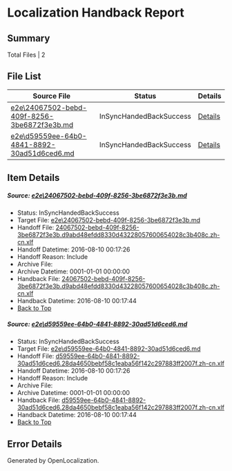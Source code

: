 # <a name='report-top'></a> Localization Handback Report

## Summary
 Total Files | 2

## File List
 Source File | Status | Details 
 ----------- | ------ | ------- 
 [e2e\24067502-bebd-409f-8256-3be6872f3e3b.md](https://github.com/OpenLocalizationTestOrg/oltest/blob/ab51ea094d8fc17510bcbcd888acb5350ad160df/e2e/24067502-bebd-409f-8256-3be6872f3e3b.md) | InSyncHandedBackSuccess | [Details](#1e2ffcb768bc30aa37266af26d688201e53c971c2)
 [e2e\d59559ee-64b0-4841-8892-30ad51d6ced6.md](https://github.com/OpenLocalizationTestOrg/oltest/blob/ab51ea094d8fc17510bcbcd888acb5350ad160df/e2e/d59559ee-64b0-4841-8892-30ad51d6ced6.md) | InSyncHandedBackSuccess | [Details](#40865cac1c0f32751ad40c234a71b888792f6d206)

## Item Details
##### <a name='1e2ffcb768bc30aa37266af26d688201e53c971c2'></a> Source: [e2e\24067502-bebd-409f-8256-3be6872f3e3b.md](https://github.com/OpenLocalizationTestOrg/oltest/blob/ab51ea094d8fc17510bcbcd888acb5350ad160df/e2e/24067502-bebd-409f-8256-3be6872f3e3b.md)
* Status: InSyncHandedBackSuccess
* Target File: [e2e\24067502-bebd-409f-8256-3be6872f3e3b.md](https://github.com/OpenLocalizationTestOrg/ol-test-zhcn/blob/4e4fac1f1fb8ae38f031bee406a8e1c6310a03bb/e2e/24067502-bebd-409f-8256-3be6872f3e3b.md)
* Handoff File: [24067502-bebd-409f-8256-3be6872f3e3b.d9abd48efdd8330d43228057600654028c3b408c.zh-cn.xlf](https://github.com/OpenLocalizationTestOrg/olhandoff-e2e/blob/f79b05458a71ff0ac11bd9515a7af082b95842df/ol-handoff/OpenLocalizationTestOrg/ol-test-zhcn/ci/ht/24067502-bebd-409f-8256-3be6872f3e3b.d9abd48efdd8330d43228057600654028c3b408c.zh-cn.xlf)
* Handoff Datetime: 2016-08-10 00:17:26
* Handoff Reason: Include
* Archive File: 
* Archive Datetime: 0001-01-01 00:00:00
* Handback File: [24067502-bebd-409f-8256-3be6872f3e3b.d9abd48efdd8330d43228057600654028c3b408c.zh-cn.xlf](https://github.com/OpenLocalizationTestOrg/olhandback-e2e/blob/e420b126efc0c819819533a0337c76f9c2227881/ol-handback/OpenLocalizationTestOrg/ol-test-zhcn/ci/ht/24067502-bebd-409f-8256-3be6872f3e3b.d9abd48efdd8330d43228057600654028c3b408c.zh-cn.xlf)
* Handback Datetime: 2016-08-10 00:17:44
* [Back to Top](#report-top)

##### <a name='40865cac1c0f32751ad40c234a71b888792f6d206'></a> Source: [e2e\d59559ee-64b0-4841-8892-30ad51d6ced6.md](https://github.com/OpenLocalizationTestOrg/oltest/blob/ab51ea094d8fc17510bcbcd888acb5350ad160df/e2e/d59559ee-64b0-4841-8892-30ad51d6ced6.md)
* Status: InSyncHandedBackSuccess
* Target File: [e2e\d59559ee-64b0-4841-8892-30ad51d6ced6.md](https://github.com/OpenLocalizationTestOrg/ol-test-zhcn/blob/4e4fac1f1fb8ae38f031bee406a8e1c6310a03bb/e2e/d59559ee-64b0-4841-8892-30ad51d6ced6.md)
* Handoff File: [d59559ee-64b0-4841-8892-30ad51d6ced6.28da4650bebf58c1eaba56f142c297883ff2007f.zh-cn.xlf](https://github.com/OpenLocalizationTestOrg/olhandoff-e2e/blob/f79b05458a71ff0ac11bd9515a7af082b95842df/ol-handoff/OpenLocalizationTestOrg/ol-test-zhcn/ci/ht/d59559ee-64b0-4841-8892-30ad51d6ced6.28da4650bebf58c1eaba56f142c297883ff2007f.zh-cn.xlf)
* Handoff Datetime: 2016-08-10 00:17:26
* Handoff Reason: Include
* Archive File: 
* Archive Datetime: 0001-01-01 00:00:00
* Handback File: [d59559ee-64b0-4841-8892-30ad51d6ced6.28da4650bebf58c1eaba56f142c297883ff2007f.zh-cn.xlf](https://github.com/OpenLocalizationTestOrg/olhandback-e2e/blob/e420b126efc0c819819533a0337c76f9c2227881/ol-handback/OpenLocalizationTestOrg/ol-test-zhcn/ci/ht/d59559ee-64b0-4841-8892-30ad51d6ced6.28da4650bebf58c1eaba56f142c297883ff2007f.zh-cn.xlf)
* Handback Datetime: 2016-08-10 00:17:44
* [Back to Top](#report-top)


## Error Details

Generated by OpenLocalization.
